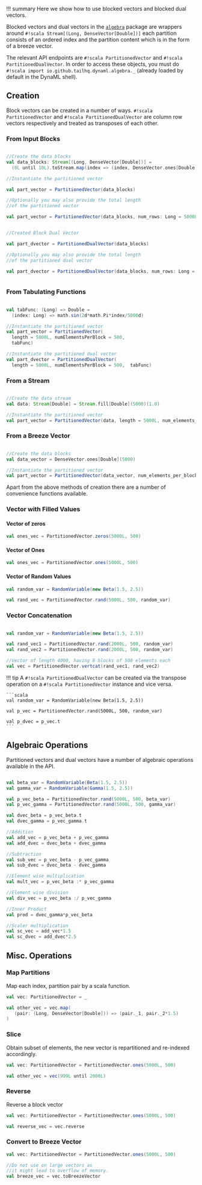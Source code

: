 !!! summary
    Here we show how to use blocked vectors and blocked dual vectors.


Blocked vectors and dual vectors in the [`algebra`](https://transcendent-ai-labs.github.io/api_docs/DynaML/recent/dynaml-core/#io.github.mandar2812.dynaml.algebra.package) package are wrappers around `#!scala Stream[(Long, DenseVector[Double])]`
each partition consists of an ordered index and the partition content which is in the form of a breeze vector.

The relevant API endpoints are `#!scala PartitionedVector` and `#!scala PartitionedDualVector`. In order to access these
objects, you must do `#!scala import io.github.tailhq.dynaml.algebra._` (already loaded by default in the DynaML shell).

## Creation

Block vectors can be created in a number of ways. `#!scala PartitionedVector` and `#!scala PartitionedDualVector`
are column row vectors respectively and treated as transposes of each other.

### From Input Blocks

```scala

//Create the data blocks
val data_blocks: Stream[(Long, DenseVector[Double])] =
  (0L until 10L).toStream.map(index => (index, DenseVector.ones[Double](500)))

//Instantiate the partitioned vector

val part_vector = PartitionedVector(data_blocks)

//Optionally you may also provide the total length
//of the partitioned vector

val part_vector = PartitionedVector(data_blocks, num_rows: Long = 5000L)


//Created Block Dual Vector

val part_dvector = PartitionedDualVector(data_blocks)

//Optionally you may also provide the total length
//of the partitioned dual vector

val part_dvector = PartitionedDualVector(data_blocks, num_rows: Long = 5000L)



```

### From Tabulating Functions

```scala

val tabFunc: (Long) => Double =
  (index: Long) => math.sin(2d*math.Pi*index/5000d)

//Instantiate the partitioned vector
val part_vector = PartitionedVector(
  length = 5000L, numElementsPerBlock = 500,
  tabFunc)

//Instantiate the partitioned dual vector
val part_dvector = PartitionedDualVector(
  length = 5000L, numElementsPerBlock = 500,  tabFunc)
```



### From a Stream

```scala

//Create the data stream
val data: Stream[Double] = Stream.fill[Double](5000)(1.0)

//Instantiate the partitioned vector
val part_vector = PartitionedVector(data, length = 5000L, num_elements_per_block = 500)
```


### From a Breeze Vector

```scala

//Create the data blocks
val data_vector = DenseVector.ones[Double](5000)

//Instantiate the partitioned vector
val part_vector = PartitionedVector(data_vector, num_elements_per_block = 500)
```

Apart from the above methods of creation there are a number of convenience functions available.

### Vector with Filled Values

#### Vector of zeros

```scala
val ones_vec = PartitionedVector.zeros(5000L, 500)
```

#### Vector of Ones

```scala
val ones_vec = PartitionedVector.ones(5000L, 500)
```

#### Vector of Random Values

```scala
val random_var = RandomVariable(new Beta(1.5, 2.5))

val rand_vec = PartitionedVector.rand(5000L, 500, random_var)
```

### Vector Concatenation

```scala

val random_var = RandomVariable(new Beta(1.5, 2.5))

val rand_vec1 = PartitionedVector.rand(2000L, 500, random_var)
val rand_vec2 = PartitionedVector.rand(2000L, 500, random_var)

//Vector of length 4000, having 8 blocks of 500 elements each
val vec = PartitionedVector.vertcat(rand_vec1, rand_vec2)
```

!!! tip
    A `#!scala PartitionedDualVector` can be created via the transpose operation
    on a `#!scala PartitionedVector` instance and vice versa.

    ```scala
    val random_var = RandomVariable(new Beta(1.5, 2.5))

    val p_vec = PartitionedVector.rand(5000L, 500, random_var)

    val p_dvec = p_vec.t
    ```


## Algebraic Operations

Partitioned vectors and dual vectors have a number of algebraic operations available in the API.

```scala

val beta_var = RandomVariable(Beta(1.5, 2.5))
val gamma_var = RandomVariable(Gamma(1.5, 2.5))

val p_vec_beta = PartitionedVector.rand(5000L, 500, beta_var)
val p_vec_gamma = PartitionedVector.rand(5000L, 500, gamma_var)

val dvec_beta = p_vec_beta.t
val dvec_gamma = p_vec_gamma.t

//Addition
val add_vec = p_vec_beta + p_vec_gamma
val add_dvec = dvec_beta + dvec_gamma

//Subtraction
val sub_vec = p_vec_beta - p_vec_gamma
val sub_dvec = dvec_beta - dvec_gamma

//Element wise multiplication
val mult_vec = p_vec_beta :* p_vec_gamma

//Element wise division
val div_vec = p_vec_beta :/ p_vec_gamma

//Inner Product
val prod = dvec_gamma*p_vec_beta

//Scaler multiplication
val sc_vec = add_vec*1.5
val sc_dvec = add_dvec*2.5
```

## Misc. Operations

### Map Partitions

Map each index, partition pair by a scala function.

```scala
val vec: PartitionedVector = _

val other_vec = vec.map(
   (pair: (Long, DenseVector[Double])) => (pair._1, pair._2*1.5)
)
```

### Slice

Obtain subset of elements, the new vector is repartitioned and re-indexed accordingly.

```scala
val vec: PartitionedVector = PartitionedVector.ones(5000L, 500)

val other_vec = vec(999L until 2000L)
```

### Reverse

Reverse a block vector

```scala
val vec: PartitionedVector = PartitionedVector.ones(5000L, 500)

val reverse_vec = vec.reverse
```

### Convert to Breeze Vector

```scala
val vec: PartitionedVector = PartitionedVector.ones(5000L, 500)

//Do not use on large vectors as
//it might lead to overflow of memory.
val breeze_vec = vec.toBreezeVector
```
